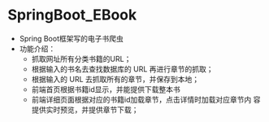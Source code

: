 # SpringBoot_EBook
 * Spring Boot框架写的电子书爬虫
 * 功能介绍：
   * 抓取网址所有分类书籍的URL；
   * 根据输入的书名去查找数据库的 URL 再进行章节的抓取；
   * 根据输入的 URL 去抓取所有的章节，并保存到本地；
   * 前端首页根据书籍id显示，并能提供下载整本书
   * 前端详细页面根据对应的书籍id加载章节，点击详情时加载对应章节内 容提供实时预览，并提供章节下载；
